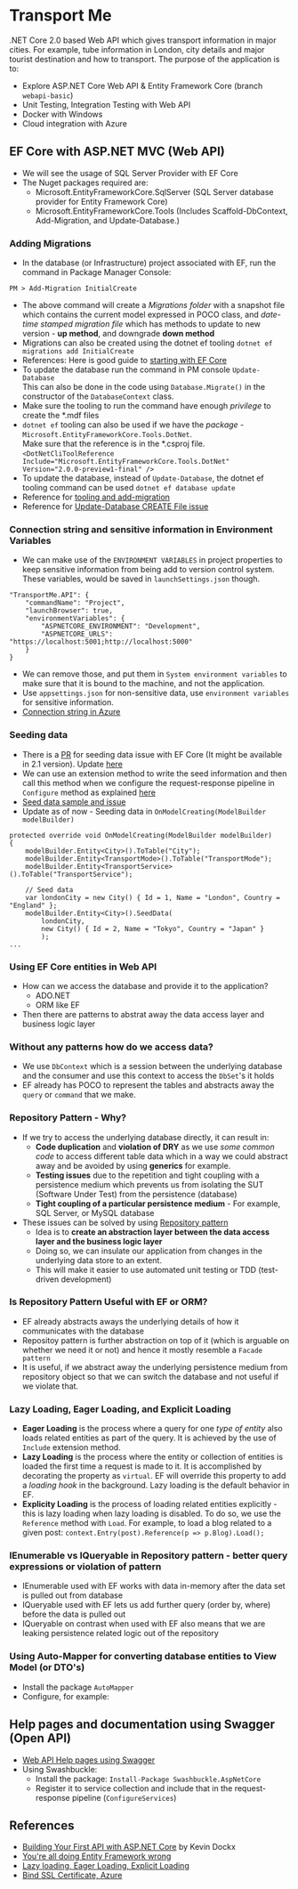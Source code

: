 # Transport Me
.NET Core 2.0 based Web API which gives transport information in major cities. For example, tube information in London, city details and major tourist destination and how to transport. 
The purpose of the application is to: 
- Explore ASP.NET Core Web API & Entity Framework Core (branch `webapi-basic`)
- Unit Testing, Integration Testing with Web API
- Docker with Windows
- Cloud integration with Azure

## EF Core with ASP.NET MVC (Web API)
- We will see the usage of SQL Server Provider with EF Core
- The Nuget packages required are:  
    - Microsoft.EntityFrameworkCore.SqlServer (SQL Server database provider for Entity Framework Core)
    - Microsoft.EntityFrameworkCore.Tools (Includes Scaffold-DbContext, Add-Migration, and Update-Database.)

### Adding Migrations
- In the database (or Infrastructure) project associated with EF, run the command in Package Manager Console:  
```
PM > Add-Migration InitialCreate
```
- The above command will create a *Migrations folder* with a snapshot file which contains the current model expressed in POCO class, and *date-time stamped migration file* which has methods to update to new version - **up method**, and downgrade **down method**
- Migrations can also be created using the dotnet ef tooling `dotnet ef migrations add InitialCreate`
- References: Here is good guide to [starting with EF Core](https://docs.microsoft.com/en-us/aspnet/core/data/ef-mvc/intro)
- To update the database run the command in PM console `Update-Database`  
This can also be done in the code using `Database.Migrate()` in the constructor of the `DatabaseContext` class.   
- Make sure the tooling to run the command have enough *privilege* to create the *.mdf files
- `dotnet ef` tooling can also be used if we have the *package* - `Microsoft.EntityFrameworkCore.Tools.DotNet`.  
Make sure that the reference is in the *.csproj file.  
`<DotNetCliToolReference Include="Microsoft.EntityFrameworkCore.Tools.DotNet" Version="2.0.0-preview1-final" />`
- To update the database, instead of `Update-Database`, the dotnet ef tooling command can be used `dotnet ef database update`
- Reference for [tooling and add-migration](https://github.com/aspnet/EntityFrameworkCore/issues/8996)
- Reference for [Update-Database CREATE File issue](https://github.com/aspnet/EntityFramework6/issues/384)

### Connection string and sensitive information in Environment Variables
- We can make use of the `ENVIRONMENT VARIABLES` in project properties to keep sensitive information from being add to version control system. These variables, would be saved in `launchSettings.json` though. 
```
"TransportMe.API": {
    "commandName": "Project",
    "launchBrowser": true,
    "environmentVariables": {
        "ASPNETCORE_ENVIRONMENT": "Development",
        "ASPNETCORE_URLS": "https://localhost:5001;http://localhost:5000"
    }
}
```
- We can remove those, and put them in `System environment variables` to make sure that it is bound to the machine, and not the application. 
- Use `appsettings.json` for non-sensitive data, use `environment variables` for sensitive information. 
- [Connection string in Azure](https://docs.microsoft.com/en-us/azure/app-service/app-service-web-tutorial-dotnetcore-sqldb#configure-an-environment-variable)

### Seeding data
- There is a [PR](https://github.com/aspnet/EntityFrameworkCore/issues/629) for seeding data issue with EF Core (It might be available in 2.1 version). Update [here](https://github.com/aspnet/EntityFrameworkCore/pull/9996)
- We can use an extension method to write the seed information and then call this method when we configure the request-response pipeline in `Configure` method as explained [here](https://www.learnentityframeworkcore.com/migrations/seeding)
- [Seed data sample and issue](https://github.com/aspnet/EntityFrameworkCore/issues/11114)
- Update as of now - Seeding data in `OnModelCreating(ModelBuilder modelBuilder)`
```
protected override void OnModelCreating(ModelBuilder modelBuilder)
{
    modelBuilder.Entity<City>().ToTable("City");
    modelBuilder.Entity<TransportMode>().ToTable("TransportMode");
    modelBuilder.Entity<TransportService>().ToTable("TransportService");

    // Seed data
    var londonCity = new City() { Id = 1, Name = "London", Country = "England" };
    modelBuilder.Entity<City>().SeedData(
        londonCity,
        new City() { Id = 2, Name = "Tokyo", Country = "Japan" }
        );
...
```

### Using EF Core entities in Web API
- How can we access the database and provide it to the application?
    - ADO.NET
    - ORM like EF
- Then there are patterns to abstrat away the data access layer and business logic layer

### Without any patterns how do we access data?
- We use `DbContext` which is a session between the underlying database and the consumer and use this context to access the `DbSet`'s it holds
- EF already has POCO to represent the tables and abstracts away the `query` or `command` that we make. 

### Repository Pattern - Why?
- If we try to access the underlying database directly, it can result in:  
    - **Code duplication** and **violation of DRY** as we use *some common code* to access different table data which in a way we could abstract away and be avoided by using **generics** for example. 
    - **Testing issues** due to the repetition and tight coupling with a persistence medium which prevents us from isolating the SUT (Software Under Test) from the persistence (database)
    - **Tight coupling of a particular persistence medium** - For example, SQL Server, or MySQL database
- These issues can be solved by using [Repository pattern](https://docs.microsoft.com/en-us/aspnet/mvc/overview/older-versions/getting-started-with-ef-5-using-mvc-4/implementing-the-repository-and-unit-of-work-patterns-in-an-asp-net-mvc-application#the-repository-and-unit-of-work-patterns)
    - Idea is to **create an abstraction layer between the data access layer and the business logic layer**
    - Doing so, we can insulate our application from changes in the underlying data store to an extent. 
    - This will make it easier to use automated unit testing or TDD (test-driven development)

### Is Repository Pattern Useful with EF or ORM?
- EF already abstracts aways the underlying details of how it communicates with the database
- Repositoy pattern is further abstraction on top of it (which is arguable on whether we need it or not) and hence it mostly resemble a `Facade pattern`
- It is useful, if we abstract away the underlying persistence medium from repository object so that we can switch the database and not useful if we violate that. 

### Lazy Loading, Eager Loading, and Explicit Loading
- **Eager Loading** is the process where a query for one *type of entity* also loads related entities as part of the query. It is achieved by the use of `Include` extension method.
- **Lazy Loading** is the process where the entity or collection of entities is loaded the first time a request is made to it. It is accomplished by decorating the property as `virtual`. EF will override this property to add a *loading hook* in the background. Lazy loading is the default behavior in EF. 
- **Explicity Loading** is the process of loading related entities explicitly - this is lazy loading when lazy loading is disabled. To do so, we use the `Reference` method with `Load`. For example, to load a blog related to a given post: `context.Entry(post).Reference(p => p.Blog).Load();`

### IEnumerable vs IQueryable in Repository pattern - better query expressions or violation of pattern
- IEnumerable used with EF works with data in-memory after the data set is pulled out from database
- IQueryable used with EF lets us add further query (order by, where) before the data is pulled out 
- IQueryable on contrast when used with EF also means that we are leaking persistence related logic out of the repository

### Using Auto-Mapper for converting database entities to View Model (or DTO's)
- Install the package `AutoMapper`
- Configure, for example:

## Help pages and documentation using Swagger (Open API)
- [Web API Help pages using Swagger](https://docs.microsoft.com/en-us/aspnet/core/tutorials/web-api-help-pages-using-swagger?view=aspnetcore-2.1)
- Using Swashbuckle: 
    - Install the package: `Install-Package Swashbuckle.AspNetCore`
    - Register it to service collection and include that in the request-response pipeline (`ConfigureServices`)

## References
- [Building Your First API with ASP.NET Core](https://app.pluralsight.com/library/courses/asp-dotnet-core-api-building-first) by Kevin Dockx
- [You're all doing Entity Framework wrong](https://medium.com/@hoagsie/youre-all-doing-entity-framework-wrong-ea0c40e20502)
- [Lazy loading, Eager Loading, Explicit Loading](https://msdn.microsoft.com/en-us/library/jj574232(v=vs.113).aspx)
- [Bind SSL Certificate, Azure](https://docs.microsoft.com/en-us/azure/app-service/app-service-web-tutorial-custom-ssl)